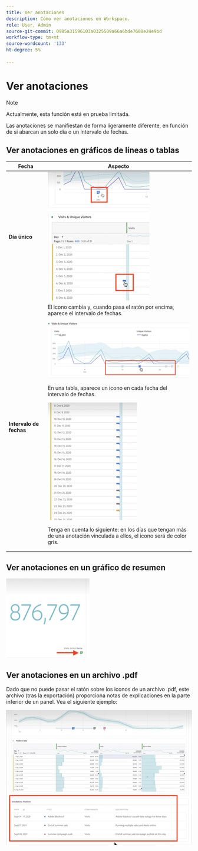 ```yaml
---
title: Ver anotaciones
description: Cómo ver anotaciones en Workspace.
role: User, Admin
source-git-commit: 0985a31596103a0325509a66a6bde7688e24e9bd
workflow-type: tm+mt
source-wordcount: '133'
ht-degree: 5%

---
```



# Ver anotaciones

>[!NOTE]
>
>Actualmente, esta función está en prueba limitada.

Las anotaciones se manifiestan de forma ligeramente diferente, en función de si abarcan un solo día o un intervalo de fechas.

## Ver anotaciones en gráficos de líneas o tablas

| Fecha | Aspecto |
| --- | --- |
| **Día único** | ![](assets/single-day.png) |
| **Intervalo de fechas** | El icono cambia y, cuando pasa el ratón por encima, aparece el intervalo de fechas.<p>![](assets/multi-day.png)<p>En una tabla, aparece un icono en cada fecha del intervalo de fechas.<p>![](assets/multi-day-table.png)<p>Tenga en cuenta lo siguiente: en los días que tengan más de una anotación vinculada a ellos, el icono será de color gris. |

## Ver anotaciones en un gráfico de resumen

![](assets/ann-summary.png)

## Ver anotaciones en un archivo .pdf

Dado que no puede pasar el ratón sobre los iconos de un archivo .pdf, este archivo (tras la exportación) proporciona notas de explicaciones en la parte inferior de un panel. Vea el siguiente ejemplo:

![](assets/ann-pdf.png)
